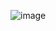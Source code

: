 ![image](https://github.com/joackoodeg/NoteApp/assets/122236268/05e2410d-08e3-4774-a982-c6bb65b27842)

